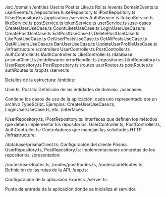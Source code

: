 /src
 /domain
  /entities
    User.ts
    Post.ts
    Like.ts
    Rol.ts
  /events
    DomainEvents.ts
    userEvents.ts
  /repositories
    ILikeRepository.ts
    IPostRepository.ts
    IUserRepository.ts
 /application
   /services
    AuthService.ts
    ItokenService.ts
    likeService.ts
    postService.ts
    tokenService.ts
    userService.ts
   /use-cases
    CreateUserUseCase.ts
    CountLikesUseCase.ts
    LoginUserUseCase.ts
    CreatePostUseCase.ts
    EditPostUseCase.ts
    DeletePostUseCase.ts
    LikePostUseCase.ts
    GetUserPostsUseCase.ts
    GetAllPostsUseCase.ts
    GetAllUsersUseCase.ts
    BanUserUseCase.ts
    UpdateUserProfileUseCase.ts
 /infrastructure
   /controllers
    UserController.ts
    PostController.ts
    AuthController.ts
    IAuthController.ts
    LikeController.ts
   /database
    prismaClient.ts
   /middlewares
    errorHandler.ts
   /repositories
    LikeRepository.ts
    UserRepository.ts
    PostRepository.ts
 /routes
    userRoutes.ts
    postRoutes.ts
    authRoutes.ts
  /app.ts
  /server.ts

  Detalles de la estructura:
/entities:

User.ts, Post.ts: Definición de las entidades de dominio.
/usecases:

Contiene los casos de uso de la aplicación, cada uno representado por un archivo TypeScript. Ejemplos: CreateUserUseCase.ts, LoginUserUseCase.ts, etc.
/interfaces:

IUserRepository.ts, IPostRepository.ts: Interfaces que definen los métodos que deben implementar los repositorios.
UserController.ts, PostController.ts, AuthController.ts: Controladores que manejan las solicitudes HTTP.
/infrastructure:

/database/prismaClient.ts: Configuración del cliente Prisma.
UserRepository.ts, PostRepository.ts: Implementaciones concretas de los repositorios.
/presentation:

/routes/userRoutes.ts, /routes/postRoutes.ts, /routes/authRoutes.ts: Definición de las rutas de la API.
/app.ts:

Configuración de la aplicación Express.
/server.ts:

Punto de entrada de la aplicación donde se inicializa el servidor.
